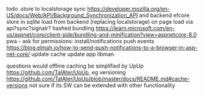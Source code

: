 todo
.store to localstorage
sync https://developer.mozilla.org/en-US/docs/Web/API/Background_Synchronization_API and backend efcore store in sqlite
load from backend (replacing localstorage) on page load via api?sync?signalr?
hashed bundling https://learn.microsoft.com/en-us/aspnet/core/client-side/bundling-and-minification?view=aspnetcore-8.0
pwa - ask for permissions: install/notifications
push events https://blog.elmah.io/how-to-send-push-notifications-to-a-browser-in-asp-net-core/
update cache
update app
libman

questions
would offline caching be simplified by UpUp https://github.com/TalAter/UpUp, 
eg versioning https://github.com/TalAter/UpUp/blob/master/docs/README.md#cache-versions
not sure if its SW can be extended with other functionality
